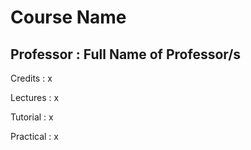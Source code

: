 # Course Name
## Professor : Full Name of Professor/s

Credits : x

Lectures : x

Tutorial : x

Practical : x

<!---
#### Grading Scheme

![Grades Scheme](./Grading/Marks.png)
--->
